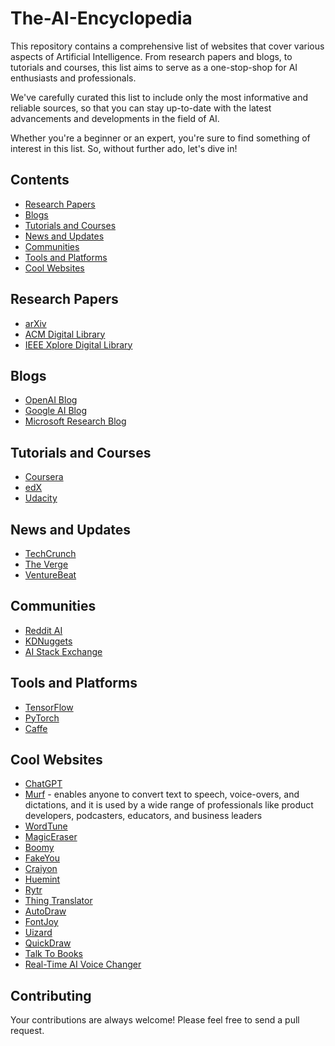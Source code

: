 # The-AI-Encyclopedia

This repository contains a comprehensive list of websites that cover various aspects of Artificial Intelligence. From research papers and blogs, to tutorials and courses, this list aims to serve as a one-stop-shop for AI enthusiasts and professionals.

We've carefully curated this list to include only the most informative and reliable sources, so that you can stay up-to-date with the latest advancements and developments in the field of AI.

Whether you're a beginner or an expert, you're sure to find something of interest in this list. So, without further ado, let's dive in!

## Contents
- [Research Papers](#research-papers)
- [Blogs](#blogs)
- [Tutorials and Courses](#tutorials-and-courses)
- [News and Updates](#news-and-updates)
- [Communities](#communities)
- [Tools and Platforms](#tools-and-platforms)
- [Cool Websites](#cool-websites)

## Research Papers
- [arXiv](https://arxiv.org/)
- [ACM Digital Library](https://dl.acm.org/)
- [IEEE Xplore Digital Library](https://ieeexplore.ieee.org/Xplore/home.jsp)

## Blogs
- [OpenAI Blog](https://openai.com/blog/)
- [Google AI Blog](https://ai.googleblog.com/)
- [Microsoft Research Blog](https://www.microsoft.com/en-us/research/blog/)

## Tutorials and Courses
- [Coursera](https://www.coursera.org/)
- [edX](https://www.edx.org/)
- [Udacity](https://www.udacity.com/)

## News and Updates
- [TechCrunch](https://techcrunch.com/)
- [The Verge](https://www.theverge.com/)
- [VentureBeat](https://venturebeat.com/)

## Communities
- [Reddit AI](https://www.reddit.com/r/Artificial/)
- [KDNuggets](https://www.kdnuggets.com/)
- [AI Stack Exchange](https://ai.stackexchange.com/)

## Tools and Platforms
- [TensorFlow](https://www.tensorflow.org/)
- [PyTorch](https://pytorch.org/)
- [Caffe](http://caffe.berkeleyvision.org/)

## Cool Websites
- [ChatGPT](https://chat.openai.com/)
- [Murf](https://murf.ai/) - enables anyone to convert text to speech, voice-overs, and dictations, and it is used by a wide range of professionals like product developers, podcasters, educators, and business leaders
- [WordTune](https://www.wordtune.com/)
- [MagicEraser](http://magiceraser.io/)
- [Boomy](https://boomy.com/)
- [FakeYou](https://fakeyou.com/)
- [Craiyon](http://craiyon.com/)
- [Huemint](https://huemint.com/)
- [Rytr](http://rytr.me/)
- [Thing Translator](https://thing-translator.appspot.com/)
- [AutoDraw](https://www.autodraw.com/)
- [FontJoy](http://fontjoy.com/)
- [Uizard](https://uizard.io/)
- [QuickDraw](https://quickdraw.withgoogle.com/)
- [Talk To Books](https://books.google.com/talktobooks/)
- [Real-Time AI Voice Changer](https://voice.ai/)

## Contributing
Your contributions are always welcome! Please feel free to send a pull request.

